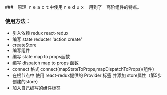 ###　原理
ｒｅａｃｔ中使用ｒｅｄｕｘ　用到了　高阶组件的特点。


### 使用方法：
- 引入依赖   redux react-redux
- 编写 state  reducter  'action create'
- createStore
- 编写组件
- 编写 state map to  props函数
- 编写 dispatch map to props 函数
- connect  格式 connect(mapStateToProps,mapDispatchToProps)(组件）
- 在根节点中  使用  react-redux提供的 Provider 标签 并添加  store属性（第5步创建的store）
- 加入自己编写的组件标签
